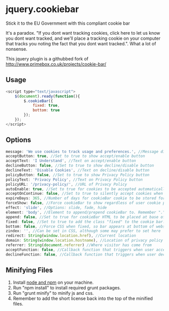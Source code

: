 # jquery.cookiebar
Stick it to the EU Government with this compliant cookie bar

It's a paradox. "If you dont want tracking cookies, click here to let us know you dont want tracked, and we'll place a tracking cookie on your computer that tracks you noting the fact that you dont want tracked.". What a lot of nonsense. 

This jquery plugin is a githubbed fork of http://www.primebox.co.uk/projects/cookie-bar/ 

Usage
-----
```javascript
<script type="text/javascript">
	$(document).ready(function(){
		$.cookieBar({
			fixed: true,
			bottom: true
		});
	});
</script>
```
Options
-------
```javascript
message: 'We use cookies to track usage and preferences.', //Message displayed on bar
acceptButton: true, //Set to true to show accept/enable button
acceptText: 'I Understand', //Text on accept/enable button
declineButton: false, //Set to true to show decline/disable button
declineText: 'Disable Cookies', //Text on decline/disable button
policyButton: false, //Set to true to show Privacy Policy button
policyText: 'Privacy Policy', //Text on Privacy Policy button
policyURL: '/privacy-policy/', //URL of Privacy Policy
autoEnable: true, //Set to true for cookies to be accepted automatically. Banner still shows
acceptOnContinue: false, //Set to true to silently accept cookies when visitor moves to another page
expireDays: 365, //Number of days for cookieBar cookie to be stored for
forceShow: false, //Force cookieBar to show regardless of user cookie preference
effect: 'slide', //Options: slide, fade, hide
element: 'body', //Element to append/prepend cookieBar to. Remember "." for class or "#" for id.
append: false, //Set to true for cookieBar HTML to be placed at base of website. YMMV
fixed: false, //Set to true to add the class "fixed" to the cookie bar. Default CSS should fix the position
bottom: false, //Force CSS when fixed, so bar appears at bottom of website
zindex: '', //Can be set in CSS, although some may prefer to set here
redirect: String(window.location.href), //Current location
domain: String(window.location.hostname), //Location of privacy policy
referrer: String(document.referrer) //Where visitor has come from
acceptFunction: false, //Callback function that triggers when user accepts
declineFunction: false, //Callback function that triggers when user declines
```
Minifying Files
-------
1. Install [node and npm](http://nodejs.org/) on your machine.
2. Run "npm install" to install required grunt packages.
3. Run "grunt minify" to minify js and css.
4. Remember to add the short license back into the top of the minified files.
